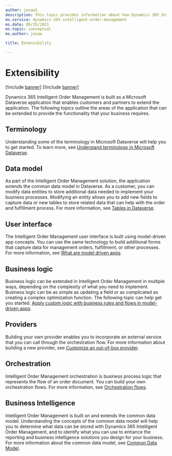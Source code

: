 ```yaml
---
author: josaw1
description: This topic provides information about how Dynamics 365 Intelligent Order Management can be extended.
ms.service: dynamics-365-intelligent-order-management
ms.date: 05/25/2021
ms.topic: conceptual
ms.author: josaw

title: Extensibility

---
```



# Extensibility

[!include [banner](includes/banner.md)]
[!include [banner](includes/preview-banner.md)]

Dynamics 365 Intelligent Order Management is built as a Microsoft Dataverse application that enables customers and partners to extend the application. The following topics outline the areas of the application that can be extended to provide the functionality that your business requires. 

## Terminology
Understanding some of the terminology in Microsoft Dataverse will help you to get started. To learn more, see [Understand terminology in Microsoft Dataverse](/powerapps/developer/data-platform/understand-terminology).

## Data model
As part of the Intelligent Order Management solution, the application extends the common data model in Dataverse. As a customer, you can modify data entities to store additional data needed to implement your business processes. Modifying an entity allows you to add new fields to capture data or new tables to store related data that can help with the order and fulfillment process. For more information, see [Tables in Dataverse](/powerapps/maker/data-platform/entity-overview).

## User interface
The Intelligent Order Management user interface is built using model-driven app concepts. You can use the same technology to build additional forms that capture data for management orders, fulfillment, or other processes. For more information, see [What are model driven apps](/powerapps/maker/model-driven-apps/model-driven-app-overview). 

## Business logic
Business logic can be extended in Intelligent Order Management in multiple ways, depending on the complexity of what you need to implement. Business logic can be as simple as updating a field or as complicated as creating a complex optimization function. The following topic can help get you started. 
[Apply custom logic with business rules and flows in model-driven apps](/powerapps/maker/model-driven-apps/guide-staff-through-common-tasks-processes). 

## Providers
Building your own provider enables you to incorporate an external service that you can call through the orchestration flow. For more information about building a new provider, see [Customize an out-of-box provider](customize-provider.md). 

## Orchestration
Intelligent Order Management orchestration is business process logic that represents the flow of an order document. You can build your own orchestration flows. For more information, see [Orchestration flows](orchestration-flows.md). 

## Business Intelligence
Intelligent Order Management is built on and extends the common data model. Understanding the concepts of the common data model will help you to determine what data can be stored with Dynamics 365 Intelligent Order Management, and to identify what you can use to enhance the reporting and business intelligence solutions you design for your business. For more information about the common data model, see [Common Data Model](/common-data-model). 
